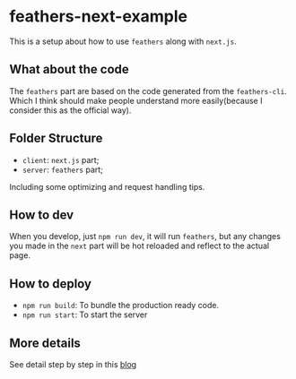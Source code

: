 # feathers-next-example

This is a setup about how to use `feathers` along with `next.js`.

## What about the code

The `feathers` part are based on the code generated from the `feathers-cli`. Which I think should make people understand more easily(because I consider this as the official way).

## Folder Structure

- `client`: `next.js` part;
- `server`: `feathers` part;

Including some optimizing and request handling tips.

## How to dev

When you develop, just `npm run dev`, it will run `feathers`, but any changes you made in the `next` part will be hot reloaded and reflect to the actual page.

## How to deploy

- `npm run build`: To bundle the production ready code.
- `npm run start`: To start the server

## More details

See detail step by step in this [blog](http://www.albertgao.xyz/2018/02/04/how-to-do-server-side-rendering-with-feathersjs-and-nextjs/)
